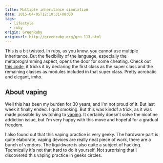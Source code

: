 ```yaml
---
title: Multiple inheritance simulation
date: 2015-04-05T12:10:31+08:00
tags:
  - lifestyle
  - ruby
origin: GreenRuby
originurl: http://greenruby.org/grn-113.html
---
```

This is a bit twisted. In ruby, as you know, you cannot use multiple
inheritance. But the flexibility of the language, especially the
metaprogramming aspect, opens the door for some cheating. Check out 
[this code][inheritance], it tricks it by declaring the first class as the super
class and the remaining classes as modules included in that super class.
Pretty acrobatic and elegant, imho.

## About vaping

Well this has been my burden for 30 years, and I'm not proud of it. But last
week it finally ended. I quit smoking. But this was kindof a trick, as it was
made possible by switching to [vaping][vaping]. It certainly doesn't solve the
nicotine addiction issue, but I'm very happy with this move and hopeful for a
gradual freedom.

I also found out that this vaping practice is very geeky. The hardware part is
quite elaborate, vaping devices are really neat piece of work, there are a
bunch of vendors. The liquidware is also quite a subject of hacking.
Technically it's not that hard to do it yourself. Not surprising that I
discovered this vaping practice in geeks circles.

[vaping]: http://gizmodo.com/5-facts-that-everyone-gets-wrong-about-vaping-1659938937
[inheritance]: https://gist.github.com/capitalist/473543b7ea24d461d030
